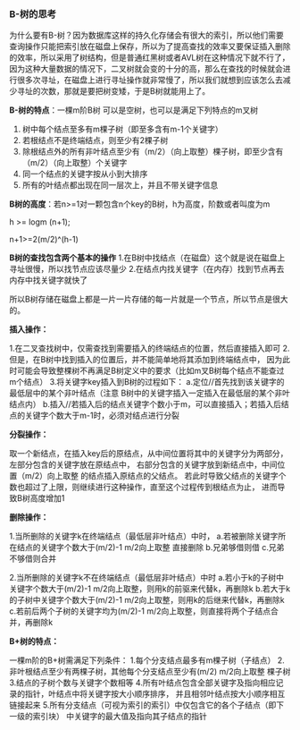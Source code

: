 ### B-树的思考
为什么要有B-树？因为数据库这样的持久化存储会有很大的索引，所以他们需要查询操作只能把索引放在磁盘上保存，所以为了提高查找的效率又要保证插入删除的效率，所以采用了树结构，但是普通红黑树或者AVL树在这种情况下就不行了，因为这种大量数据的情况下，二叉树就会变的十分的高，那么在查找的时候就会进行很多次寻址，在磁盘上进行寻址操作就非常慢了，所以我们就想到应该怎么去减少寻址的次数，那就是要把树变矮，于是B树就能用上了。



**B-树的特点**：一棵m阶B树 可以是空树，也可以是满足下列特点的m叉树

1. 树中每个结点至多有m棵子树（即至多含有m-1个关键字）
2. 若根结点不是终端结点，则至少有2棵子树
3. 除根结点外的所有非叶结点至少有（m/2）（向上取整）棵子树，即至少含有（m/2）（向上取整）个关键字
4. 同一个结点的关键字按从小到大排序
5. 所有的叶结点都出现在同一层次上，并且不带关键字信息

**B树的高度**：若n>=1对一颗包含n个key的B树，h为高度，阶数或者叫度为m

h >= logm  (n+1);

n+1>=2(m/2)^(h-1)



**B树的查找包含两个基本的操作**
1.在B树中找结点（在磁盘）这个就是说在磁盘上寻址很慢，所以找节点应该尽量少
2.在结点内找关键字（在内存）找到节点再去内存中找关键字就快了

所以B树存储在磁盘上都是一片一片存储的每一片就是一个节点，所以节点是很大的。

**插入操作：**

1.在二叉查找树中，仅需查找到需要插入的终端结点的位置，然后直接插入即可
2.但是，在B树中找到插入的位置后，并不能简单地将其添加到终端结点中，
因为此时可能会导致整棵树不再满足B树定义中的要求（比如m叉B树每个结点不能查过m个结点）
3.将关键字key插入到B树的过程如下：
a.定位//首先找到该关键字的最低层中的某个非叶结点（注意 B树中的关键字插入一定插入在最低层的某个非叶结点内）
b.插入//若插入后的结点关键字个数小于m，可以直接插入；若插入后结点的关键字个数大于m-1时，必须对结点进行分裂

**分裂操作：**

取一个新结点，在插入key后的原结点，从中间位置将其中的关键字分为两部分，左部分包含的关键字放在原结点中，
右部分包含的关键字放到新结点中，中间位置（m/2）向上取整  的结点插入原结点的父结点。
若此时导致父结点的关键字个数也超过了上限，则继续进行这种操作，直至这个过程传到根结点为止，
进而导致B树高度增加1



**删除操作：**

1.当所删除的关键字k在终端结点（最低层非叶结点）中时，
a.若被删除关键字所在结点的关键字个数大于(m/2)-1  m/2向上取整 直接删除
b.兄弟够借则借
c.兄弟不够借则合并	

2.当所删除的关键字k不在终端结点（最低层非叶结点）中时
a.若小于k的子树中关键字个数大于(m/2)-1  m/2向上取整，则用k的前驱来代替k，再删除k
b.若大于k的子树中关键字个数大于(m/2)-1  m/2向上取整，则用k的后继来代替k，再删除k
c.若前后两个子树的关键字均为(m/2)-1  m/2向上取整，则直接将两个子结点合并，再删除k



**B+树的特点：**

一棵m阶的B+树需满足下列条件：
1.每个分支结点最多有m棵子树（子结点）
2.非叶根结点至少有两棵子树，其他每个分支结点至少有(m/2)  m/2向上取整 棵子树
3.结点的子树个数与关键字个数相等
4.所有叶结点包含全部关键字及指向相应记录的指针，叶结点中将关键字按大小顺序排序，
并且相邻叶结点按大小顺序相互链接起来
5.所有分支结点（可视为索引的索引）中仅包含它的各个子结点（即下一级的索引块）
中关键字的最大值及指向其子结点的指针


